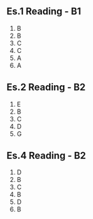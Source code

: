 ## Es.1 Reading - B1

1. B
2. B
3. C
4. C
5. A 
6. A

## Es.2 Reading - B2
1. E
2. B
3. C
4. D
5. G

## Es.4 Reading - B2	

1. D
2. B
4. C 
5. B 
6. D
7. B
<!--stackedit_data:
eyJoaXN0b3J5IjpbLTQ1OTM4ODMzNCwtNzk1MTUwNDU2LDU1Mz
Q2MzQ4MiwtMTE2MTExMTM4NiwtNjAwOTM5MTMxLC05ODgxOTgy
NDMsNzkzNzkyNjA0XX0=
-->